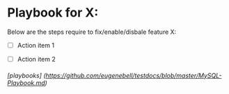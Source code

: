 # Playbook for X:

Below are the steps require to fix/enable/disbale feature X:

- [ ] Action item 1
- [ ] Action item 2















###### [playbooks] (https://github.com/eugenebell/testdocs/blob/master/MySQL-Playbook.md)
